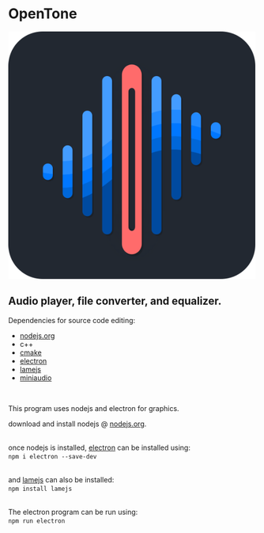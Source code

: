 # OpenTone

<img src="graphics/img/openToneLogo.png" alt="terminal flashcards logo" width="500" title="terminal flashcards logo"> 

## <b> Audio player, file converter, and equalizer. </b>

Dependencies for source code editing: 
- [nodejs.org](https://nodejs.org/en/download)
- c++
- [cmake](https://cmake.org/)
- [electron](https://www.electronjs.org/docs/latest/)
- [lamejs](https://github.com/zhuker/lamejs)
- [miniaudio](https://github.com/mackron/miniaudio)
<br>

This program uses nodejs and electron for graphics.
<br>

download and install nodejs @ [nodejs.org](https://nodejs.org/en/download). <br><br>

once nodejs is installed, [electron](https://www.electronjs.org/docs/latest/) can be installed using: <br>
```npm i electron --save-dev``` <br><br>

and [lamejs](https://github.com/zhuker/lamejs) can also be installed: <br>
```npm install lamejs``` <br><br>

The electron program can be run using: <br>
```npm run electron```<br>
